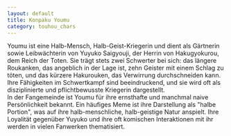 ```yaml
---
layout: default
title: Konpaku Youmu
category: touhou_chars
---
```


Youmu ist eine Halb-Mensch, Halb-Geist-Kriegerin und dient als Gärtnerin sowie Leibwächterin von Yuyuko Saigyouji, der
Herrin von Hakugyokurou, dem Reich der Toten. Sie trägt stets zwei Schwerter bei sich: das längere Roukanken, das
angeblich in der Lage ist, zehn Geister mit einem Schlag zu töten, und das kürzere Hakurouken, das Verwirrung
durchschneiden kann. Ihre Fähigkeiten im Schwertkampf sind beeindruckend, und sie wird oft als disziplinierte und
pflichtbewusste Kriegerin dargestellt.
<br>
In der Fangemeinde ist Youmu für ihre ernsthafte und manchmal naive Persönlichkeit bekannt. Ein häufiges Meme ist ihre
Darstellung als "halbe Portion", was auf ihre halb-menschliche, halb-geistige Natur anspielt. Ihre Loyalität gegenüber
Yuyuko und ihre oft komischen Interaktionen mit ihr werden in vielen Fanwerken thematisiert.